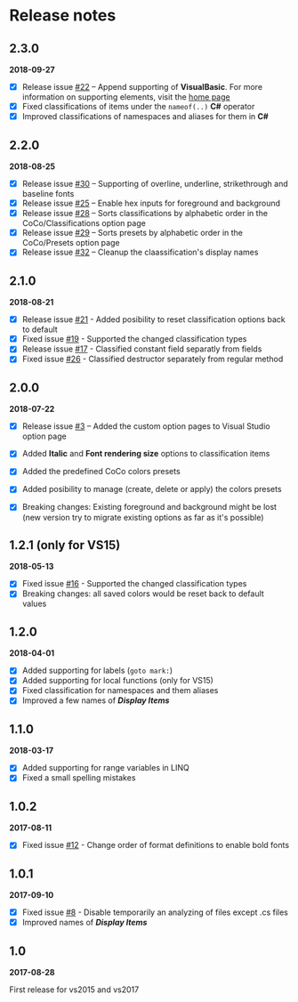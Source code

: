 # Release notes

## 2.3.0

**2018-09-27**

 - [x] Release issue [#22](https://github.com/GeorgeAlexandria/CoCo/issues/22) – Append supporting of **VisualBasic**. For more information on supporting elements, visit the [home page](https://github.com/GeorgeAlexandria/CoCo)
 - [x] Fixed classifications of items under the `nameof(..)` **C#** operator
 - [x] Improved classifications of namespaces and aliases for them in **C#**   

## 2.2.0

**2018-08-25**

 - [x] Release issue [#30](https://github.com/GeorgeAlexandria/CoCo/issues/30) – Supporting of overline, underline, strikethrough and baseline fonts
 - [x] Release issue [#25](https://github.com/GeorgeAlexandria/CoCo/issues/25) – Enable hex inputs for foreground and background
 - [x] Release issue [#28](https://github.com/GeorgeAlexandria/CoCo/issues/28) – Sorts classifications by alphabetic order in the CoCo/Classifications option page  
 - [x] Release issue [#29](https://github.com/GeorgeAlexandria/CoCo/issues/29) – Sorts presets by alphabetic order in the CoCo/Presets option page 
 - [x] Release issue [#32](https://github.com/GeorgeAlexandria/CoCo/issues/32) – Cleanup the claassification's display names  

## 2.1.0

**2018-08-21**

- [x] Release issue [#21](https://github.com/GeorgeAlexandria/CoCo/issues/21) - Added posibility to reset classification options back to default
- [x] Fixed issue [#19](https://github.com/GeorgeAlexandria/CoCo/issues/19) - Supported the changed classification types
- [x] Release issue [#17](https://github.com/GeorgeAlexandria/CoCo/issues/17) - Classified constant field separatly from fields 
- [x] Fixed issue [#26](https://github.com/GeorgeAlexandria/CoCo/issues/26) - Classified destructor separately from regular method

## 2.0.0

**2018-07-22**

- [x] Release issue [#3](https://github.com/GeorgeAlexandria/CoCo/issues/3) – Added the custom option pages to Visual Studio option page
- [x] Added **Italic** and **Font rendering size** options to classification items
- [x] Added the predefined CoCo colors presets
- [x] Added posibility to manage (create, delete or apply) the colors presets 
- [x] Breaking changes: Existing foreground and background might be lost (new version try to migrate existing options as far as it's possible)


## 1.2.1 (only for VS15)

**2018-05-13**

- [x] Fixed issue [#16](https://github.com/GeorgeAlexandria/CoCo/issues/16) - Supported the changed classification types 
- [x] Breaking changes: all saved colors would be reset back to default values

## 1.2.0

**2018-04-01**

- [x] Added supporting for labels (`goto mark:`)
- [x] Added supporting for local functions (only for VS15)
- [x] Fixed classification for namespaces and them aliases 
- [x] Improved a few names of ***Display Items*** 

## 1.1.0

**2018-03-17**

- [x] Added supporting for range variables in LINQ
- [x] Fixed a small spelling mistakes 

## 1.0.2

**2017-08-11**

 - [x] Fixed issue [#12](https://github.com/GeorgeAlexandria/CoCo/issues/12) - Change order of format definitions to enable bold fonts   

## 1.0.1

**2017-09-10**

- [x] Fixed issue [#8](https://github.com/GeorgeAlexandria/CoCo/issues/8) - Disable temporarily an analyzing of files except .cs files 
- [x] Improved names of ***Display Items***

## 1.0

**2017-08-28**

First release for vs2015 and vs2017
